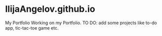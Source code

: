 # IlijaAngelov.github.io
My Portfolio
Working on my Portfolio.
TO DO: add some projects like to-do app, tic-tac-toe game etc.
